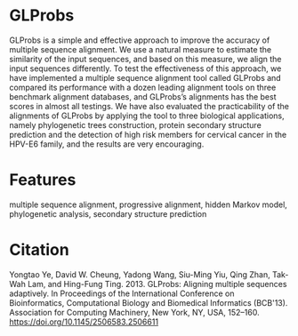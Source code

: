 # GLProbs
GLProbs is a simple and effective approach to improve the accuracy of multiple sequence alignment. We use a natural measure to estimate the similarity of the input sequences, and based on this measure, we align the input sequences differently. To test the effectiveness of this approach, we have implemented a multiple sequence alignment tool called GLProbs and compared its performance with a dozen leading alignment tools on three benchmark alignment databases, and GLProbs’s alignments has the best scores in almost all testings. We have also evaluated the practicability of the alignments of GLProbs by applying the tool to three biological applications, namely phylogenetic trees construction, protein secondary structure prediction and the detection of high risk members for cervical cancer in the HPV-E6 family, and the results are very encouraging.

# Features
multiple sequence alignment, progressive alignment, hidden Markov model, phylogenetic analysis, secondary structure prediction

# Citation
Yongtao Ye, David W. Cheung, Yadong Wang, Siu-Ming Yiu, Qing Zhan, Tak-Wah Lam, and Hing-Fung Ting. 2013. GLProbs: Aligning multiple sequences adaptively. In Proceedings of the International Conference on Bioinformatics, Computational Biology and Biomedical Informatics (BCB'13). Association for Computing Machinery, New York, NY, USA, 152–160. https://doi.org/10.1145/2506583.2506611

